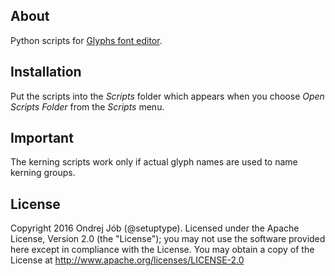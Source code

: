 ## About

Python scripts for [Glyphs font editor](http://glyphsapp.com/).

## Installation

Put the scripts into the *Scripts* folder which appears when you choose *Open Scripts Folder* from the *Scripts* menu.

## Important

The kerning scripts work only if actual glyph names are used to name kerning groups.

## License

Copyright 2016 Ondrej Jób (@setuptype).
Licensed under the Apache License, Version 2.0 (the "License"); you may not use the software provided here except in compliance with the License. You may obtain a copy of the License at http://www.apache.org/licenses/LICENSE-2.0